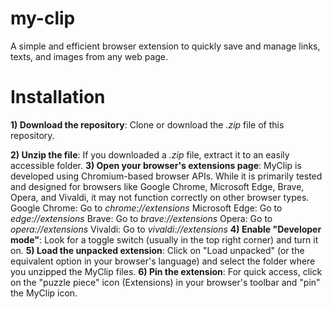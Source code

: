 # my-clip
A simple and efficient browser extension to quickly save and manage links, texts, and images from any web page.

# Installation
**1) Download the repository**: Clone or download the *.zip* file of this repository.

**2) Unzip the file**: If you downloaded a *.zip* file, extract it to an easily accessible folder.
**3) Open your browser's extensions page**:
MyClip is developed using Chromium-based browser APIs. While it is primarily tested and designed for browsers like Google Chrome, Microsoft Edge, Brave, Opera, and Vivaldi, it may not function correctly on other browser types.
Google Chrome: Go to *chrome://extensions*
Microsoft Edge: Go to *edge://extensions*
Brave: Go to *brave://extensions*
Opera: Go to *opera://extensions*
Vivaldi: Go to *vivaldi://extensions*
**4) Enable "Developer mode"**: Look for a toggle switch (usually in the top right corner) and turn it on.
**5) Load the unpacked extension**: Click on "Load unpacked" (or the equivalent option in your browser's language) and select the folder where you unzipped the MyClip files.
**6) Pin the extension**: For quick access, click on the "puzzle piece" icon (Extensions) in your browser's toolbar and "pin" the MyClip icon.
